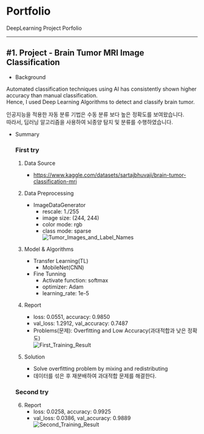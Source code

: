 # Portfolio
DeepLearning Project Porfolio

***
<h2>#1. Project - Brain Tumor MRI Image Classification</h2> 

- Background
<p>Automated classification techniques using AI has consistently shown higher accuracy than manual classification.<br/>
  Hence, I used Deep Learning Algorithms to detect and classify brain tumor.</p>
<p>인공지능을 적용한 자동 분류 기법은 수동 분류 보다 높은 정확도를 보여왔습니다.<br/>
  따라서, 딥러닝 알고리즘을 사용하여 뇌종양 탐지 및 분류를 수행하였습니다.</p>

- Summary

  <h3>First try</h3>
	
	1. Data Source
		- https://www.kaggle.com/datasets/sartajbhuvaji/brain-tumor-classification-mri
	
	2. Data Preprocessing
		- ImageDataGenerator
      		- rescale: 1./255
      		- image size: (244, 244)
      		- color mode: rgb
			- class mode: sparse<br>
		![Tumor_Images_and_Label_Names](https://github.com/kkyukkyu99/Portfolio/blob/main/Tumor_Images_and_Label_Names.png)
	
	3. Model & Algorithms
	  	- Transfer Learning(TL)
			- MobileNet(CNN)
	  	- Fine Tunning
  			- Activate function: softmax
			- optimizer: Adam
            - learning_rate: 1e-5
	
	4. Report
    	- loss: 0.0551, accuracy: 0.9850
		- val_loss: 1.2912, val_accuracy: 0.7487
		- Problems(문제): Overfitting and Low Accuracy(과대적합과 낮은 정확도)<br>
		![First_Training_Result](https://github.com/kkyukkyu99/Portfolio/blob/main/First_Training_Result.png)
	
	5. Solution
		- Solve overfitting problem by mixing and redistributing
		- 데이터를 섞은 후 재분배하여 과대적합 문제를 해결한다.

  <h3>Second try</h3>
  
  	6. Report
  	   	- loss: 0.0258, accuracy: 0.9925
  	   	- val_loss: 0.0386, val_accuracy: 0.9889<br>
		![Second_Training_Result](https://github.com/kkyukkyu99/Portfolio/blob/main/Second_Training_Result.png)
